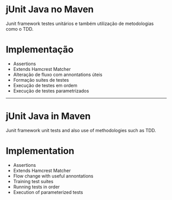 #  jUnit Java no Maven

Junit framework testes unitários e também utilização de metodologias como o TDD.

# Implementação

- Assertions
- Extends Hamcrest Matcher
- Alteração de fluxo com annontations úteis
- Formação suites de testes
- Execução de testes em ordem
- Execução de testes parametrizados

******************************************************************************************************************************


# jUnit Java in Maven

Junit framework unit tests and also use of methodologies such as TDD.

# Implementation

- Assertions
- Extends Hamcrest Matcher
- Flow change with useful annontations
- Training test suites
- Running tests in order
- Execution of parameterized tests

